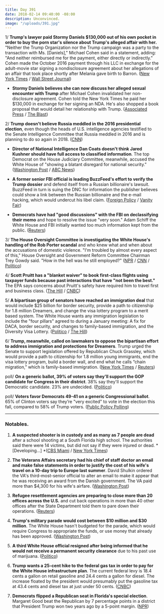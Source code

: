 ```yaml
---
title: Day 391
date: 2018-02-14 09:40:00 -08:00
description: Unconvinced.
image: "/uploads/391.jpg"
---
```


1/ **Trump's lawyer paid Stormy Daniels $130,000 out of his own pocket in order to buy the porn star's silence about Trump's alleged affair with her.** "Neither the Trump Organization nor the Trump campaign was a party to the transaction with Ms. \[Daniels\]," Michael Cohen said in a statement, adding: "And neither reimbursed me for the payment, either directly or indirectly." Cohen made the October 2016 payment through his LLC in exchange for the adult-movie star signing a nondisclosure agreement about her allegations of an affair that took place shortly after Melania gave birth to Barron. ([New York Times](https://www.nytimes.com/2018/02/13/us/politics/stormy-daniels-michael-cohen-trump.html) / [Wall Street Journal](https://www.wsj.com/articles/trump-lawyer-says-he-personally-paid-stormy-daniels-1518585093))

* **Stormy Daniels believes she can now discuss her alleged sexual encounter with Trump** after Michael Cohen invalidated her non-disclosure agreement. Cohen told the New York Times he paid her $130,000 in exchange for her signing an NDA. He's also shopped a book proposal that would detail her relationship with Trump. ([Associated Press](https://www.apnews.com/7511e7654b2f476489be235327843280) / [The Blast](https://theblast.com/stormy-daniels-donald-trump-agreement-michael-cohen-breach/))

2/ **Trump doesn't believe Russia meddled in the 2016 presidential election**, even though the heads of U.S. intelligence agencies testified to the Senate Intelligence Committee that Russia meddled in 2016 and is planning to do so again in 2018. ([CNN](https://www.cnn.com/2018/02/13/politics/trump-unconvinced-russia-meddled-election/index.html))

* **Director of National Intelligence Dan Coats doesn't think Jared Kushner should have full access to classified information**. The top Democrat on the House Judiciary Committee, meanwhile, accused the White House of "showing a blatant disregard for national security." ([Washington Post](https://www.washingtonpost.com/news/the-fix/wp/2018/02/13/the-head-of-u-s-intelligence-suggests-jared-kushner-shouldnt-have-full-access-to-classified-info/?utm_term=.8bafb9117513) / [ABC News](http://abcnews.go.com/Politics/jared-kushner-lose-security-clearance-top-house-democrat/story?id=53080778))

* **A former senior FBI official is leading BuzzFeed's effort to verify the Trump dossier** and defend itself from a Russian billionaire's lawsuit. BuzzFeed in turn is suing the DNC for information the publisher believes could show a link between the Russian billionaire and the e-mail hacking, which would undercut his libel claim. ([Foreign Policy](http://foreignpolicy.com/2018/02/12/former-senior-fbi-official-is-leading-buzzfeeds-effort-to-verify-trump-dossier/) / [Vanity Fair](https://www.vanityfair.com/news/2018/02/buzzfeed-dnc-lawsuit-russia-dossier))

* **Democrats have had "good discussions" with the FBI on declassifying their memo** and hope to resolve the issue "very soon." Adam Schiff the White House and FBI initially wanted too much information kept from the public. ([Reuters](https://www.reuters.com/article/us-usa-trump-russia-memo/democrat-hopes-to-resolve-russia-memo-issues-very-soon-idUSKCN1FY29A))

3/ **The House Oversight Committee is investigating the White House's handling of the Rob Porter scandal** and who knew what and when about the accusations of domestic violence. "I'm troubled by almost every aspect of this," House Oversight and Government Reform Committee Chairman Trey Gowdy said. "How in the hell was he still employed?" ([NPR](https://www.npr.org/2018/02/14/585725682/house-republicans-open-investigation-into-white-house-handling-of-porter-scandal) / [CNN](https://www.cnn.com/2018/02/14/politics/trey-gowdy-rob-porter-investigation-cnntv/index.html) / [Politico](https://www.politico.com/story/2018/02/14/gowdy-cnn-407923))

4/ **Scott Pruitt has a "blanket waiver" to book first-class flights using taxpayer funds because past interactions that have "not been the best."** The EPA says concerns about Pruitt's safety have required him to travel first and business class. ([The Hill](http://thehill.com/policy/energy-environment/373811-pruitt-coach-travel-yielded-interactions-that-were-not-the-best) / [CNBC](https://www.cnbc.com/2018/02/14/epa-stresses-security-concerns-amid-scrutiny-of-pruitts-pricey-travel.html))

5/ **A bipartisan group of senators have reached an immigration deal** that would include $25 billion for border security, provide a path to citizenship for 1.8 million Dreamers, and change the visa lottery program to a merit based system. The White House wants any immigration legislation to include the "four pillars" agreed to during a January meeting: A fix for DACA, border security, and changes to family-based immigration, and the Diversity Visa Lottery. ([Politico](https://www.politico.com/story/2018/02/14/immigration-deal-senate-409201) / [The Hill](http://thehill.com/homenews/senate/373810-bipartisan-senate-group-says-they-have-immigration-deal))

6/ **Trump, meanwhile, called on lawmakers to oppose the bipartisan effort to address immigration and protections for Dreamers**. Trump urged the Senate to support legislation offered by Republican Chuck Grassley, which would provide a path to citizenship for 1.8 million young immigrants, end the visa lottery program, build a border wall, and end what he calls “chain migration,” which is family-based immigration. ([New York Times](https://www.nytimes.com/2018/02/14/us/politics/trump-immigration-veto-threat.html) / [Reuters](https://www.reuters.com/article/us-usa-immigration/trump-holds-the-line-on-immigration-as-bipartisan-plan-emerges-idUSKCN1FY21V))

poll/ **On a generic ballot, 39% of voters say they'll support the GOP candidate for Congress in their district**. 38% say they'll support the Democratic candidate. 23% are undecided. ([Politico](https://www.politico.com/story/2018/02/14/trump-polling-democrats-republicans-407315))

poll/ **Voters favor Democrats 49-41 on a generic Congressional ballot**. 65% of Clinton voters say they’re "very excited" to vote in the election this fall, compared to 58% of Trump voters. ([Public Policy Polling](https://www.publicpolicypolling.com/polls/democrats-lead-8-points-generic-house-ballot-nationally/))

---

### Notables.

1. **A suspected shooter is in custody and as many as 7 people are dead** after a school shooting at a South Florida high school. The authorities said there were 14 victims, but did not say if they were injured or dead. *\[Developing...\] *([CBS Miami](http://miami.cbslocal.com/2018/02/14/florida-shooting-suspect-custody-7-dead-14-casualties/) / [New York Times](https://www.nytimes.com/2018/02/14/us/parkland-school-shooting.html))

2. **The Veterans Affairs secretary had his chief of staff doctor an email and make false statements in order to justify the cost of his wife's travel on a 10-day trip to Europe last summer**. David Shulkin ordered the VA's third-most-senior official to alter an email to make it appear that he was receiving an award from the Danish government. The VA paid more than $4,300 for his wife's airfare. ([Washington Post](https://www.washingtonpost.com/politics/veterans-affairs-chief-shulkin-staff-misled-ethics-officials-about-european-trip-report-finds/2018/02/14/f7fbc020-0c3a-11e8-8b0d-891602206fb7_story.html))

3. **Refugee resettlement agencies are preparing to close more than 20 offices across the U.S.** and cut back operations in more than 40 other offices after the State Department told them to pare down their operations. ([Reuters](https://www.reuters.com/article/us-usa-immigration-refugees-exclusive/exclusive-dozens-of-refugee-resettlement-offices-to-close-as-trump-downsizes-program-idUSKCN1FY1EJ))

4. **Trump's military parade would cost between $10 million and $30 million**. The White House hasn't budgeted for the parade, which would require Congress to appropriate the funds, or use money that already has been approved. ([Washington Post](https://www.washingtonpost.com/news/business/wp/2018/02/14/trumps-military-parade-would-cost-between-10-million-and-30-million-white-house-budget-director-says/))

5. **A third White House official resigned after being informed that he would not receive a permanent security clearance** due to his past use of marijuana. ([Politico](https://www.politico.com/story/2018/02/14/third-white-house-official-resigns-after-being-told-he-wouldnt-qualify-for-full-clearance-409246))

6. **Trump wants a 25-cent hike to the federal gas tax in order to pay for the White House infrastructure plan**. The current federal levy is 18.4 cents a gallon on retail gasoline and 24.4 cents a gallon for diesel. The increase floated by the president would presumably put the gasoline tax at 43.4 cents and diesel tax at just under 50 cents. ([CNBC](https://www.cnbc.com/2018/02/14/trump-reportedly-endorses-25-cent-hike-in-gas-tax.html))

7. **Democrats flipped a Republican seat in Florida's special election**. Margaret Good beat the Republican by 7 percentage points in a district that President Trump won two years ago by a 5-point margin. ([NPR](https://www.npr.org/sections/thetwo-way/2018/02/14/585728575/democrats-take-republican-seat-in-florida-special-election))
